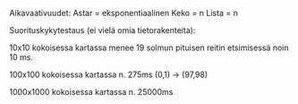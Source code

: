 Aikavaativuudet: Astar = eksponentiaalinen
		 Keko = n
		 Lista = n

Suorituskykytestaus (ei vielä omia tietorakenteita):

10x10 kokoisessa kartassa menee 19 solmun pituisen reitin etsimisessä noin 10 ms. 

100x100 kokoisessa kartassa n. 275ms (0,1) -> (97,98)

1000x1000 kokoisessa kartassa n. 25000ms

